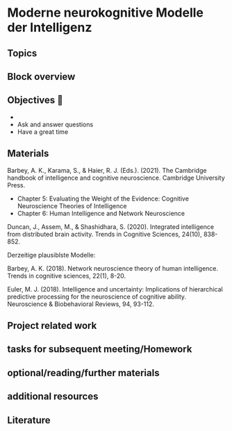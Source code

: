 # Moderne neurokognitive Modelle der Intelligenz



## Topics 


## Block overview


## Objectives 📍

- 
- Ask and answer questions
- Have a great time


## Materials

Barbey, A. K., Karama, S., & Haier, R. J. (Eds.). (2021). The Cambridge handbook of intelligence and cognitive neuroscience. Cambridge University Press.
- Chapter 5: Evaluating the Weight of the Evidence: Cognitive Neuroscience Theories of Intelligence
- Chapter 6: Human Intelligence and Network Neuroscience

Duncan, J., Assem, M., & Shashidhara, S. (2020). Integrated intelligence from distributed brain activity. Trends in Cognitive Sciences, 24(10), 838-852.

Derzeitige plausiblste Modelle:

Barbey, A. K. (2018). Network neuroscience theory of human intelligence. Trends in cognitive sciences, 22(1), 8-20.

Euler, M. J. (2018). Intelligence and uncertainty: Implications of hierarchical predictive processing for the neuroscience of cognitive ability. Neuroscience & Biobehavioral Reviews, 94, 93-112.


## Project related work


## tasks for subsequent meeting/Homework



## optional/reading/further materials


## additional resources


## Literature

